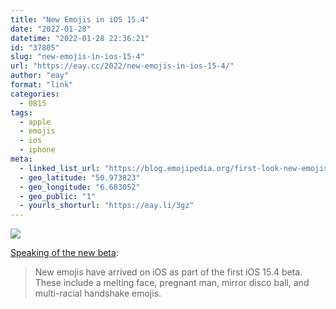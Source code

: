```yaml
---
title: "New Emojis in iOS 15.4"
date: "2022-01-28"
datetime: "2022-01-28 22:36:21"
id: "37805"
slug: "new-emojis-in-ios-15-4"
url: "https://eay.cc/2022/new-emojis-in-ios-15-4/"
author: "eay"
format: "link"
categories:
  - 0815
tags:
  - apple
  - emojis
  - ios
  - iphone
meta:
  - linked_list_url: "https://blog.emojipedia.org/first-look-new-emojis-in-ios-15-4/"
  - geo_latitude: "50.973823"
  - geo_longitude: "6.683052"
  - geo_public: "1"
  - yourls_shorturl: "https://eay.li/3gz"
---
```


[![](https://eay.cc/uploads/2022/emoji-15-4.jpg)](https://blog.emojipedia.org/first-look-new-emojis-in-ios-15-4/)

[Speaking of the new beta](https://eay.cc/2022/ios-15-4-enables-face-id-support-while-wearing-a-mask-no-apple-watch-required/):

> New emojis have arrived on iOS as part of the first iOS 15.4 beta. These include a melting face, pregnant man, mirror disco ball, and multi-racial handshake emojis.
